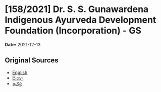 # [158/2021] Dr. S. S. Gunawardena Indigenous Ayurveda Development Foundation (Incorporation) - GS

**Date:** 2021-12-13

## Original Sources

- [English](https://documents.gov.lk/view/bills/2021/12/158-2021_E.pdf)
- [සිංහල](https://documents.gov.lk/view/bills/2021/12/158-2021_S.pdf)
- [தமிழ்](https://documents.gov.lk/view/bills/2021/12/158-2021_T.pdf)
